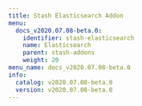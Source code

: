 ```yaml
---
title: Stash Elasticsearch Addon
menu:
  docs_v2020.07.08-beta.0:
    identifier: stash-elasticsearch
    name: Elasticsearch
    parent: stash-addons
    weight: 20
menu_name: docs_v2020.07.08-beta.0
info:
  catalog: v2020.07.08-beta.0
  version: v2020.07.08-beta.0
---
```



